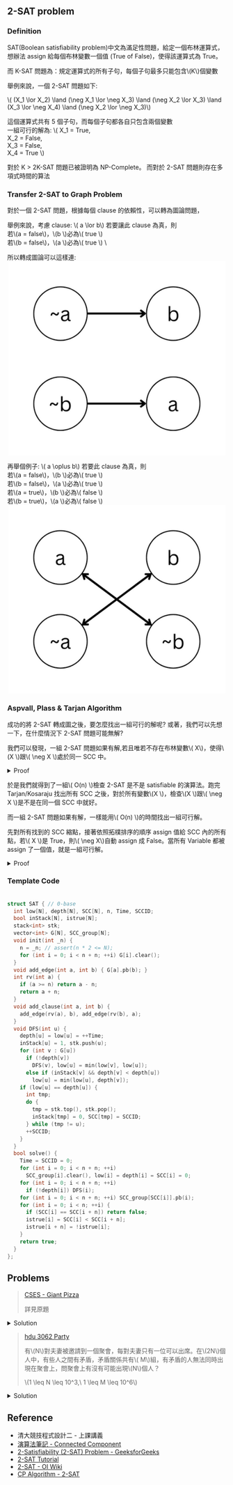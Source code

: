 ## 2-SAT problem

### Definition 
SAT(Boolean satisfiability problem)中文為滿足性問題，給定一個布林運算式，想辦法 assign 給每個布林變數一個值 (True of False)，使得該運算式為 True。

而 K-SAT 問題為：規定運算式的所有子句，每個子句最多只能包含\\(K\\)個變數

舉例來說，一個 2-SAT 問題如下: 

\\( (X_1 \lor X_2) \land (\neg X_1 \lor \neg X_3) \land (\neg X_2 \lor X_3) \land (X_3 \lor \neg X_4) \land (\neg X_2 \lor \neg X_3)\\)

這個運算式共有 5 個子句，而每個子句都各自只包含兩個變數 \
一組可行的解為:
\\( 
	X_1 = True, \
	X_2 = False, \
	X_3 = False, \
	X_4 = True 
\\)


對於 K > 2K-SAT 問題已被證明為 NP-Complete。
而對於 2-SAT 問題則存在多項式時間的算法

### Transfer 2-SAT to Graph Problem

對於一個 2-SAT 問題，根據每個 clause 的依賴性，可以轉為圖論問題，

舉例來說，考慮 clause: \\( a \lor b\\)
若要讓此 clause 為真，則 \
若\\(a = false\\)，\\(b \\)必為\\( true \\) \
若\\(b = false\\)，\\(a \\)必為\\( true \\) \

所以轉成圖論可以這樣連:
<img src="image/or.png" width="500" style="display:block; margin: 0 auto;"/>

再舉個例子: \\( a \oplus b\\)
若要此 clause 為真，則 \
若\\(a = false\\)，\\(b \\)必為\\( true \\) \
若\\(b = false\\)，\\(a \\)必為\\( true \\) \
若\\(a = true\\)，\\(b \\)必為\\( false \\) \
若\\(b = true\\)，\\(a \\)必為\\( false \\) \
<img src="image/xor.png" width="500" style="display:block; margin: 0 auto;"/>

### Aspvall, Plass & Tarjan Algorithm

成功的將 2-SAT 轉成圖之後，要怎麼找出一組可行的解呢?
或著，我們可以先想一下，在什麼情況下 2-SAT 問題可能無解?

我們可以發現，一組 2-SAT 問題如果有解,若且唯若不存在布林變數\\( X\\)，使得\\(X \\)跟\\( \neg X \\)處於同一 SCC 中。

<details><summary>Proof</summary>

假設在某個強連通分量中，存在一個變數\\(v \\)及其否定\\(¬v \\)。這表示從節點\\(v \\)可以到達節點\\(¬v \\)，同時也表示從節點\\(¬v \\)可以到達節點\\(v \\)。
而這是不可能的，如果要滿足這個條件，必須使變數\\(v \\)同時為 True 與 False。
    
</details>

於是我們就得到了一組\\( O(n) \\)檢查 2-SAT 是不是 satisfiable 的演算法。跑完 Tarjan/Kosaraju 找出所有 SCC 之後，對於所有變數\\(X \\)，檢查\\(X \\)跟\\( \neg X \\)是不是在同一個 SCC 中就好。

而一組 2-SAT 問題如果有解，一樣能用\\( O(n) \\)的時間找出一組可行解。

先對所有找到的 SCC 縮點，接著依照拓樸排序的順序 assign 值給 SCC 內的所有點，若\\( X \\)是 True，則\\( \neg X\\)自動 assign 成 False。當所有 Variable 都被 assign 了一個值，就是一組可行解。

<details><summary>Proof</summary>

假設有一個沒有矛盾的強連通分量，我們將一變數\\(v \\)設為 True，則滿足所有\\( (v \lor \dots)\\)子句。
同樣的，將\\(¬v \\)設為 False，會滿足所有\\( (¬v \lor \dots) \\)子句。

由於已經確定了對於所有變數\\(v \\)，都不存在必須使\\(v \\)同時為 True 與 False 的情況，我們可以不斷的 assign 值給變數，直到該 SCC 內的所有子句滿足為止。

由於縮點後會是一個有向無環圖，代表我們可以依照拓樸排序 assign 值給各個 SCC，而不使整張圖矛盾。
    
</details>

### Template Code

```cpp

struct SAT { // 0-base
  int low[N], depth[N], SCC[N], n, Time, SCCID;
  bool inStack[N], istrue[N];
  stack<int> stk;
  vector<int> G[N], SCC_group[N];
  void init(int _n) {
    n = _n; // assert(n * 2 <= N);
    for (int i = 0; i < n + n; ++i) G[i].clear();
  }
  void add_edge(int a, int b) { G[a].pb(b); }
  int rv(int a) {
    if (a >= n) return a - n;
    return a + n;
  }
  void add_clause(int a, int b) {
    add_edge(rv(a), b), add_edge(rv(b), a);
  }
  void DFS(int u) {
    depth[u] = low[u] = ++Time;
    inStack[u] = 1, stk.push(u);
    for (int v : G[u])
      if (!depth[v])
        DFS(v), low[u] = min(low[v], low[u]);
      else if (inStack[v] && depth[v] < depth[u])
        low[u] = min(low[u], depth[v]);
    if (low[u] == depth[u]) {
      int tmp;
      do {
        tmp = stk.top(), stk.pop();
        inStack[tmp] = 0, SCC[tmp] = SCCID;
      } while (tmp != u);
      ++SCCID;
    }
  }
  bool solve() {
    Time = SCCID = 0;
    for (int i = 0; i < n + n; ++i)
      SCC_group[i].clear(), low[i] = depth[i] = SCC[i] = 0;
    for (int i = 0; i < n + n; ++i)
      if (!depth[i]) DFS(i);
    for (int i = 0; i < n + n; ++i) SCC_group[SCC[i]].pb(i);
    for (int i = 0; i < n; ++i) {
      if (SCC[i] == SCC[i + n]) return false;
      istrue[i] = SCC[i] < SCC[i + n];
      istrue[i + n] = !istrue[i];
    }
    return true;
  }
};

```

## Problems
> [CSES - Giant Pizza](https://cses.fi/problemset/task/1684)
> 
> 詳見原題

<details><summary>Solution</summary>

可看出此題為 2-SAT，其中每個人的願望都為以下形式\\( A \lor B \\), \\( A \\)可能為\\( a, \neg a \\), \\( B \\)可能為\\( b, \neg b \\)。

先檢查完所有點與它的 negation 不在同一 SCC 中之後，需要構造出一組解。可以利用\\( X \\)與\\( \neg X \\)的對稱性，在拓樸排序的過程中順便 assign 值給變數。

</details>
    
> [hdu 3062 Party](http://acm.hdu.edu.cn/showproblem.php?pid=3062)
>
> 有\\(N\\)對夫妻被邀請到一個聚會，每對夫妻只有一位可以出席。在\\(2N\\)個人中，有些人之間有矛盾，矛盾關係共有\\( M\\)組，有矛盾的人無法同時出現在聚會上，問聚會上有沒有可能出現\\(N\\)個人？
>
> \\(1 \leq N \leq 10^3,\ 1 \leq M \leq 10^6\\)
    
<details><summary>Solution</summary>

不難看出這是一個 2-SAT 的問題，只需要把一對夫妻視為一對\\( (X, \neg X) \\)，而每個矛盾關係都是\\( \oplus \\)。
    
</details>

## Reference
- 清大競技程式設計二 - 上課講義
- [演算法筆記 - Connected Component ](https://web.ntnu.edu.tw/~algo/ConnectedComponent.html)
- [2-Satisfiability (2-SAT) Problem - GeeksforGeeks](https://www.geeksforgeeks.org/2-satisfiability-2-sat-problem/)
- [2-SAT Tutorial](https://codeforces.com/blog/entry/16205)
- [2-SAT - OI Wiki](https://oi-wiki.org/graph/2-sat/)
- [CP Algorithm - 2-SAT](https://cp-algorithms.com/graph/2SAT.html)